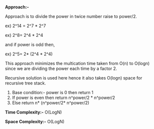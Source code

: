 **Approach:-**

Approach is to divide the power in twice number raise to power/2.

ex) 2^14 = 2^7 * 2^7

ex) 2^8= 2^4 * 2^4

and if power is odd then, 

ex) 2^5= 2* (2^4 * 2^4)

This approach minimizes the multication time taken from O(n) to O(logn) since we are dividing the power each time by a factor 2.

Recursive solution is used here hence it also takes O(logn) space for recursive tree stack.
1. Base condition:- power is 0 then return 1
2. If power is even then return n^power/2 * n^power/2
3. Else return n* (n^power/2* n^power/2)

**Time Complexity:-** O(LogN)

**Space Complexity:-** O(LogN)
